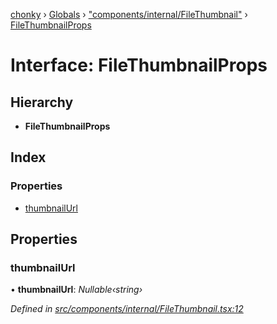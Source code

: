 [chonky](../README.md) › [Globals](../globals.md) › ["components/internal/FileThumbnail"](../modules/_components_internal_filethumbnail_.md) › [FileThumbnailProps](_components_internal_filethumbnail_.filethumbnailprops.md)

# Interface: FileThumbnailProps

## Hierarchy

* **FileThumbnailProps**

## Index

### Properties

* [thumbnailUrl](_components_internal_filethumbnail_.filethumbnailprops.md#thumbnailurl)

## Properties

###  thumbnailUrl

• **thumbnailUrl**: *Nullable‹string›*

*Defined in [src/components/internal/FileThumbnail.tsx:12](https://github.com/TimboKZ/Chonky/blob/ce1f2d4/src/components/internal/FileThumbnail.tsx#L12)*
